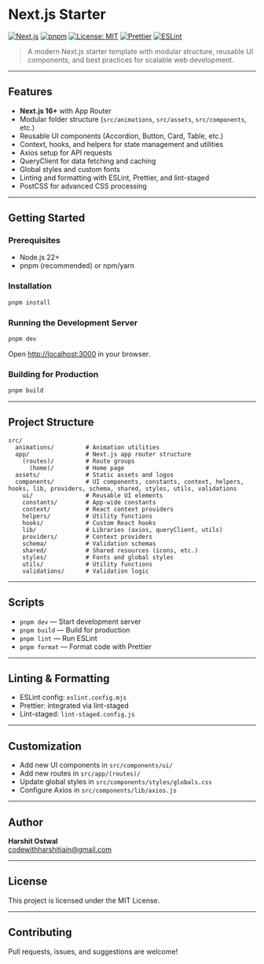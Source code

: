 # Next.js Starter

[![Next.js](https://img.shields.io/badge/Next.js-16%2B-blue?logo=next.js)](https://nextjs.org/)
[![pnpm](https://img.shields.io/badge/pnpm-%E2%9C%94-green?logo=pnpm)](https://pnpm.io/)
[![License: MIT](https://img.shields.io/badge/License-MIT-yellow.svg)](LICENSE)
[![Prettier](https://img.shields.io/badge/code_style-prettier-ff69b4.svg?logo=prettier)](https://prettier.io/)
[![ESLint](https://img.shields.io/badge/linting-eslint-blue?logo=eslint)](https://eslint.org/)

> A modern Next.js starter template with modular structure, reusable UI components, and best practices for scalable web development.

---

## Features

- **Next.js 16+** with App Router
- Modular folder structure (`src/animations`, `src/assets`, `src/components`, etc.)
- Reusable UI components (Accordion, Button, Card, Table, etc.)
- Context, hooks, and helpers for state management and utilities
- Axios setup for API requests
- QueryClient for data fetching and caching
- Global styles and custom fonts
- Linting and formatting with ESLint, Prettier, and lint-staged
- PostCSS for advanced CSS processing

---

## Getting Started

### Prerequisites

- Node.js 22+
- pnpm (recommended) or npm/yarn

### Installation

```bash
pnpm install
```

### Running the Development Server

```bash
pnpm dev
```

Open [http://localhost:3000](http://localhost:3000) in your browser.

### Building for Production

```bash
pnpm build
```

---

## Project Structure

```text
src/
  animations/         # Animation utilities
  app/                # Next.js app router structure
    (routes)/         # Route groups
      (home)/         # Home page
  assets/             # Static assets and logos
  components/         # UI components, constants, context, helpers, hooks, lib, providers, schema, shared, styles, utils, validations
    ui/               # Reusable UI elements
    constants/        # App-wide constants
    context/          # React context providers
    helpers/          # Utility functions
    hooks/            # Custom React hooks
    lib/              # Libraries (axios, queryClient, utils)
    providers/        # Context providers
    schema/           # Validation schemas
    shared/           # Shared resources (icons, etc.)
    styles/           # Fonts and global styles
    utils/            # Utility functions
    validations/      # Validation logic
```

---

## Scripts

- `pnpm dev` — Start development server
- `pnpm build` — Build for production
- `pnpm lint` — Run ESLint
- `pnpm format` — Format code with Prettier

---

## Linting & Formatting

- ESLint config: `eslint.config.mjs`
- Prettier: integrated via lint-staged
- Lint-staged: `lint-staged.config.js`

---

## Customization

- Add new UI components in `src/components/ui/`
- Add new routes in `src/app/(routes)/`
- Update global styles in `src/components/styles/globals.css`
- Configure Axios in `src/components/lib/axios.js`

---

## Author

**Harshit Ostwal**  
[codewithharshitjain@gmail.com](mailto:codewithharshitjain@gmail.com)

---

## License

This project is licensed under the MIT License.

---

## Contributing

Pull requests, issues, and suggestions are welcome!
